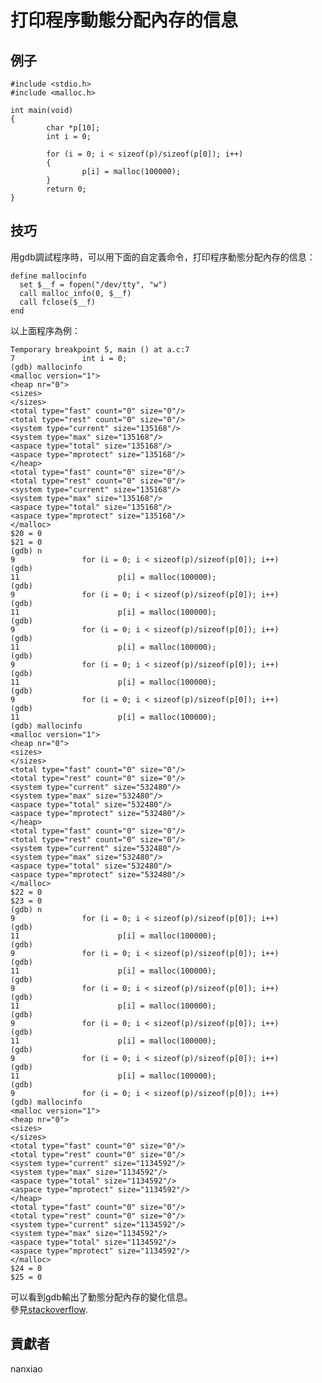 # 打印程序動態分配內存的信息
## 例子
	#include <stdio.h>
	#include <malloc.h>
	
	int main(void)
	{
	        char *p[10];
	        int i = 0;
	
	        for (i = 0; i < sizeof(p)/sizeof(p[0]); i++)
	        {
	                p[i] = malloc(100000);
	        }
	        return 0;
	}

## 技巧
用gdb調試程序時，可以用下面的自定義命令，打印程序動態分配內存的信息：  

    define mallocinfo
      set $__f = fopen("/dev/tty", "w")
      call malloc_info(0, $__f)
      call fclose($__f)
    end

以上面程序為例：  

    Temporary breakpoint 5, main () at a.c:7
	7               int i = 0;
	(gdb) mallocinfo 
	<malloc version="1">
	<heap nr="0">
	<sizes>
	</sizes>
	<total type="fast" count="0" size="0"/>
	<total type="rest" count="0" size="0"/>
	<system type="current" size="135168"/>
	<system type="max" size="135168"/>
	<aspace type="total" size="135168"/>
	<aspace type="mprotect" size="135168"/>
	</heap>
	<total type="fast" count="0" size="0"/>
	<total type="rest" count="0" size="0"/>
	<system type="current" size="135168"/>
	<system type="max" size="135168"/>
	<aspace type="total" size="135168"/>
	<aspace type="mprotect" size="135168"/>
	</malloc>
	$20 = 0
	$21 = 0
	(gdb) n
	9               for (i = 0; i < sizeof(p)/sizeof(p[0]); i++)
	(gdb) 
	11                      p[i] = malloc(100000);
	(gdb) 
	9               for (i = 0; i < sizeof(p)/sizeof(p[0]); i++)
	(gdb) 
	11                      p[i] = malloc(100000);
	(gdb) 
	9               for (i = 0; i < sizeof(p)/sizeof(p[0]); i++)
	(gdb) 
	11                      p[i] = malloc(100000);
	(gdb) 
	9               for (i = 0; i < sizeof(p)/sizeof(p[0]); i++)
	(gdb) 
	11                      p[i] = malloc(100000);
	(gdb) 
	9               for (i = 0; i < sizeof(p)/sizeof(p[0]); i++)
	(gdb) 
	11                      p[i] = malloc(100000);
	(gdb) mallocinfo 
	<malloc version="1">
	<heap nr="0">
	<sizes>
	</sizes>
	<total type="fast" count="0" size="0"/>
	<total type="rest" count="0" size="0"/>
	<system type="current" size="532480"/>
	<system type="max" size="532480"/>
	<aspace type="total" size="532480"/>
	<aspace type="mprotect" size="532480"/>
	</heap>
	<total type="fast" count="0" size="0"/>
	<total type="rest" count="0" size="0"/>
	<system type="current" size="532480"/>
	<system type="max" size="532480"/>
	<aspace type="total" size="532480"/>
	<aspace type="mprotect" size="532480"/>
	</malloc>
	$22 = 0
	$23 = 0
	(gdb) n
	9               for (i = 0; i < sizeof(p)/sizeof(p[0]); i++)
	(gdb) 
	11                      p[i] = malloc(100000);
	(gdb) 
	9               for (i = 0; i < sizeof(p)/sizeof(p[0]); i++)
	(gdb) 
	11                      p[i] = malloc(100000);
	(gdb) 
	9               for (i = 0; i < sizeof(p)/sizeof(p[0]); i++)
	(gdb) 
	11                      p[i] = malloc(100000);
	(gdb) 
	9               for (i = 0; i < sizeof(p)/sizeof(p[0]); i++)
	(gdb) 
	11                      p[i] = malloc(100000);
	(gdb) 
	9               for (i = 0; i < sizeof(p)/sizeof(p[0]); i++)
	(gdb) 
	11                      p[i] = malloc(100000);
	(gdb) 
	9               for (i = 0; i < sizeof(p)/sizeof(p[0]); i++)
	(gdb) mallocinfo 
	<malloc version="1">
	<heap nr="0">
	<sizes>
	</sizes>
	<total type="fast" count="0" size="0"/>
	<total type="rest" count="0" size="0"/>
	<system type="current" size="1134592"/>
	<system type="max" size="1134592"/>
	<aspace type="total" size="1134592"/>
	<aspace type="mprotect" size="1134592"/>
	</heap>
	<total type="fast" count="0" size="0"/>
	<total type="rest" count="0" size="0"/>
	<system type="current" size="1134592"/>
	<system type="max" size="1134592"/>
	<aspace type="total" size="1134592"/>
	<aspace type="mprotect" size="1134592"/>
	</malloc>
	$24 = 0
	$25 = 0

可以看到gdb輸出了動態分配內存的變化信息。   
參見[stackoverflow](http://stackoverflow.com/questions/1471226/most-tricky-useful-commands-for-gdb-debugger).

## 貢獻者

nanxiao

